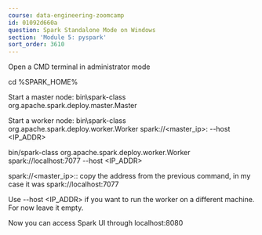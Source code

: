 ```yaml
---
course: data-engineering-zoomcamp
id: 01092d660a
question: Spark Standalone Mode on Windows
section: 'Module 5: pyspark'
sort_order: 3610
---
```


Open a CMD terminal in administrator mode

cd %SPARK_HOME%

Start a master node: bin\spark-class org.apache.spark.deploy.master.Master

Start a worker node: bin\spark-class org.apache.spark.deploy.worker.Worker spark://<master_ip>:<port> --host <IP_ADDR>

bin/spark-class org.apache.spark.deploy.worker.Worker spark://localhost:7077 --host <IP_ADDR>

spark://<master_ip>:<port>: copy the address from the previous command, in my case it was spark://localhost:7077

Use --host <IP_ADDR> if you want to run the worker on a different machine. For now leave it empty.

Now you can access Spark UI through localhost:8080

